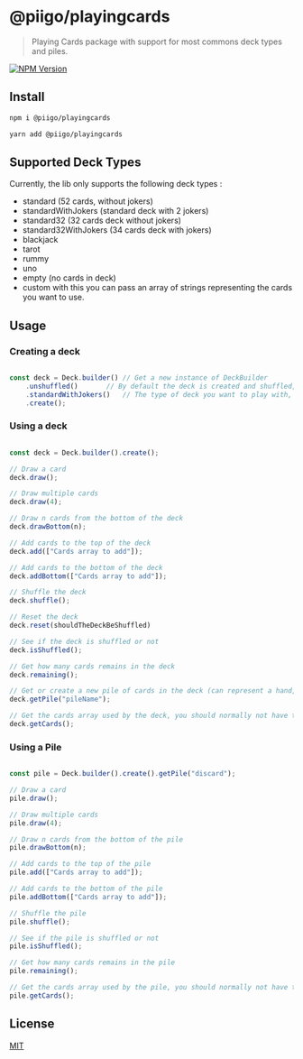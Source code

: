 # @piigo/playingcards

> Playing Cards package with support for most commons deck types and piles.

[![NPM Version][npm-image]][npm-url]

## Install

```bash
npm i @piigo/playingcards
```

```bash
yarn add @piigo/playingcards
```

## Supported Deck Types

Currently, the lib only supports the following deck types :

 - standard (52 cards, without jokers)
 - standardWithJokers (standard deck with 2 jokers)
 - standard32 (32 cards deck without jokers)
 - standard32WithJokers (34 cards deck with jokers)
 - blackjack
 - tarot
 - rummy
 - uno
 - empty (no cards in deck)
 - custom with this you can pass an array of strings representing the cards you want to use.

## Usage

### Creating a deck

```js

const deck = Deck.builder()	// Get a new instance of DeckBuilder
	.unshuffled()		// By default the deck is created and shuffled, this tells the deck builder to not shuffle the deck
	.standardWithJokers()	// The type of deck you want to play with, defaults to a standard deck if not supplied, see supported deck types
	.create();

```

### Using a deck

```js

const deck = Deck.builder().create();

// Draw a card
deck.draw();

// Draw multiple cards
deck.draw(4);

// Draw n cards from the bottom of the deck
deck.drawBottom(n);

// Add cards to the top of the deck
deck.add(["Cards array to add"]);

// Add cards to the bottom of the deck
deck.addBottom(["Cards array to add"]);

// Shuffle the deck
deck.shuffle();

// Reset the deck
deck.reset(shouldTheDeckBeShuffled)

// See if the deck is shuffled or not
deck.isShuffled();

// Get how many cards remains in the deck
deck.remaining();

// Get or create a new pile of cards in the deck (can represent a hand, discard pile, etc...)
deck.getPile("pileName");

// Get the cards array used by the deck, you should normally not have to use this except for logging purposes
deck.getCards();

```

### Using a Pile

```js

const pile = Deck.builder().create().getPile("discard");

// Draw a card
pile.draw();

// Draw multiple cards
pile.draw(4);

// Draw n cards from the bottom of the pile
pile.drawBottom(n);

// Add cards to the top of the pile
pile.add(["Cards array to add"]);

// Add cards to the bottom of the pile
pile.addBottom(["Cards array to add"]);

// Shuffle the pile
pile.shuffle();

// See if the pile is shuffled or not
pile.isShuffled();

// Get how many cards remains in the pile
pile.remaining();

// Get the cards array used by the pile, you should normally not have to use this except for logging purposes
pile.getCards();

```

## License

[MIT](http://vjpr.mit-license.org)

[npm-image]: https://img.shields.io/npm/v/@piigo/playingcards
[npm-url]: https://www.npmjs.com/package/@piigo/playingcards
